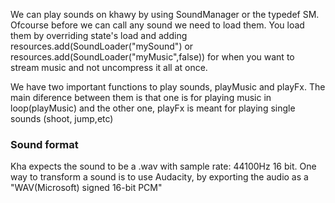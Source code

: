 We can play sounds on khawy by using SoundManager or the typedef SM. Ofcourse before we can call any sound we need to load them. You load them by overriding state's load and adding resources.add(SoundLoader("mySound") or resources.add(SoundLoader("myMusic",false)) for when you want to stream music and not uncompress it all at once.

We have two important functions to play sounds, playMusic and playFx. The main diference between them is that one is for playing music in loop(playMusic) and the other one, playFx is meant for playing single sounds (shoot, jump,etc)  


### Sound format
Kha expects the sound to be a .wav with sample rate: 44100Hz 16 bit. One way to transform a sound is to use Audacity, by exporting the audio as a "WAV(Microsoft) signed 16-bit PCM"